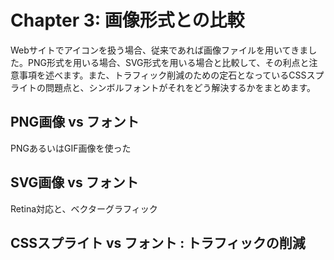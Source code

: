 # Chapter 3: 画像形式との比較

Webサイトでアイコンを扱う場合、従来であれば画像ファイルを用いてきました。PNG形式を用いる場合、SVG形式を用いる場合と比較して、その利点と注意事項を述べます。また、トラフィック削減のための定石となっているCSSスプライトの問題点と、シンボルフォントがそれをどう解決するかをまとめます。

## PNG画像 vs フォント

PNGあるいはGIF画像を使った

## SVG画像 vs フォント

Retina対応と、ベクターグラフィック


## CSSスプライト vs フォント : トラフィックの削減

